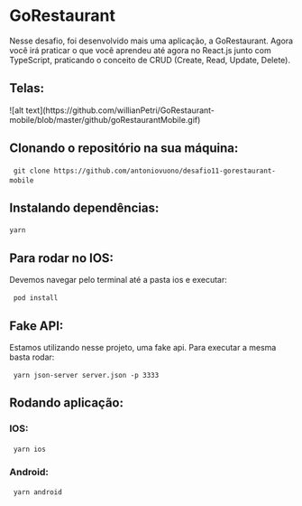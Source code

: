 <h1>GoRestaurant</h1>

<p>Nesse desafio, foi desenvolvido mais uma aplicação, a GoRestaurant. Agora você irá praticar o que você aprendeu até agora no React.js junto com TypeScript, praticando o conceito de CRUD (Create, Read, Update, Delete). </p>

<h2>Telas: </h2>
![alt text](https://github.com/willianPetri/GoRestaurant-mobile/blob/master/github/goRestaurantMobile.gif)


<h2> Clonando o repositório na sua máquina: </h2>
<code> git clone https://github.com/antoniovuono/desafio11-gorestaurant-mobile </code>

<h2>Instalando dependências: </h2>
<code>yarn</code>

<h2> Para rodar no IOS: </h2>
<p> Devemos navegar pelo terminal até a pasta ios e executar: </p>
<code> pod install </code>

<h2>Fake API:</h2>
<p> Estamos utilizando nesse projeto, uma fake api. Para executar a mesma basta rodar: </p>
<code> yarn json-server server.json -p 3333 </code>

<h2> Rodando aplicação: </h2>
<h3> IOS: </h3>
<code> yarn ios </code>

<h3> Android: </h3>
<code> yarn android </code>



